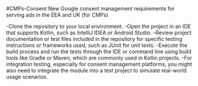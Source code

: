 #CMPs-Consent
New Google consent management requirements for serving ads in the EEA and UK (for CMPs) 

-Clone the repository to your local environment.
-Open the project in an IDE that supports Kotlin, such as IntelliJ IDEA or Android Studio.
-Review project documentation or test files included in the repository for specific testing instructions or frameworks used, such as JUnit for unit tests.
-Execute the build process and run the tests through the IDE or command line using build tools like Gradle or Maven, which are commonly used in Kotlin projects.
-For integration testing, especially for consent management platforms, you might also need to integrate the module into a test project to simulate real-world usage scenarios.
